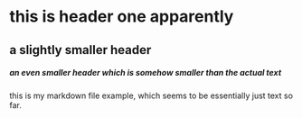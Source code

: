 # this is header one apparently
## a slightly smaller header
##### an even smaller header which is somehow smaller than the actual text
this is my markdown file example, which seems to be essentially just text so far. 
